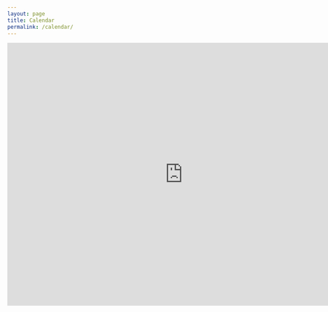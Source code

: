 ```yaml
---
layout: page
title: Calendar
permalink: /calendar/
---
```


<iframe src="https://www.google.com/calendar/embed?title=Origami%20Club%20Meetings&amp;mode=AGENDA&amp;height=600&amp;wkst=1&amp;bgcolor=%23FFFFFF&amp;src=j7ubra81fdbjfs69dcb7q7a0kc%40group.calendar.google.com&amp;color=%23853104&amp;ctz=America%2FChicago" style=" border-width:0 " width="800" height="600" frameborder="0" scrolling="no"></iframe>
